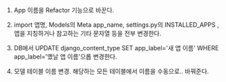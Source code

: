 
1. App 이름을 Refactor 기능으로 바꾼다. 
2. import 앱명, Models의 Meta app_name, settings.py의 INSTALLED_APPS , 앱을 지칭하거나 참고하는 기타 문자열 등을 전부 변경한다.
3. DB에서 
UPDATE django_content_type SET app_label='새 앱 이름' WHERE app_label='옜날 앱 이름'으롭 변경한다.

4. 모델 테이블 이름 변경.
해당하는 모든 테이블에서 이름을 수동으로.. 바꿔준다.

